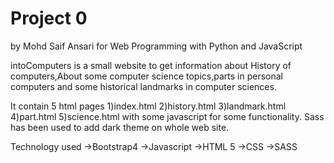 # Project 0
by Mohd Saif Ansari for
Web Programming with Python and JavaScript

intoComputers is a small website to get information about History of computers,About some computer science topics,parts in personal computers and some historical landmarks in computer sciences.

It contain 5 html pages
1)index.html
2)history.html 
3)landmark.html
4)part.html
5)science.html
 with some javascript for some functionality.
 Sass has been used to add dark theme on whole web site.
 
 Technology used
 ->Bootstrap4
 ->Javascript
 ->HTML 5
 ->CSS
 ->SASS 
